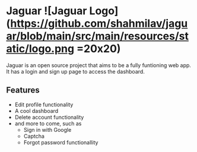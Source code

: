 # Jaguar ![Jaguar Logo](https://github.com/shahmilav/jaguar/blob/main/src/main/resources/static/logo.png =20x20)
Jaguar is an open source project that aims to be a fully funtioning web app.
It has a login and sign up page to access the dashboard.

## Features
- Edit profile functionality
- A cool dashboard
- Delete account functionality
- and more to come, such as
  - Sign in with Google
  - Captcha
  - Forgot password functionallity


